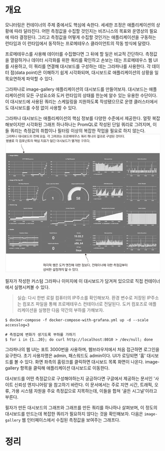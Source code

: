 <!-- Date: 2025-01-09 -->
<!-- Update Date: 2025-01-09 -->
<!-- File ID: 7bd15a05-88d2-4fb7-9945-9465dd5d5fe3 -->
<!-- Author: Seoyeon Jang -->

# 개요

모니터링은 컨테이너의 주제 중에서도 핵심에 속한다. 세세한 조정은 애플리케이션의 상황에 따라 달라진다.
어떤 측정값을 수집할 것인지는 비즈니스의 목표와 운영상의 필요에 따라 결정된다. 그리고 측정값을 어떻게 수집할 것인가는 애플리케이션을 구동하는 런타임과 이 런타임에서 동작하는
프로메테우스 클라이언트의 작동 방식에 달렸다.

프로메테우스를 사용해 데이터를 수집했다면 그 뒤에 할 일은 비교적 간단하다. 측정값을 열람하거나 데이터 시각화를 위한 쿼리를 확인하고 손보는 데는 프로메테우스 웹 UI를 사용하고,
이 쿼리를 연결해 대시보드를 구성하는 데는 그라파나를 사용한다. 각 데이터 점(data point)은 이해하기 쉽게 시각화되며, 대시보드로 애플리케이션의 상황을 일목요연하게 파악할 수 있다.

그라파나로 image-gallery 애플리케이션의 대시보드를 만들어보자. 대시보드는 애플리케이션의 모든 구성요소와 도커 런타임의 상태를 한눈에 알수 있는 유용한 수단이다.
이 대시보드에 사용된 쿼리는 스케일링을 지원하도록 작성됐으므로 운영 클러스터에서도 대시보드를 수정 없이 사용할 수 있다.

그라파나 대시보드는 애플리케이션의 핵심 정보를 다양한 수준에서 제공한다. 얼핏 복잡해보이지만 시각화된 그래프 하나하나는 PromQL로 작성된 단일 쿼리로 그려지며,
이들 쿼리는 측정값의 취합이나 필터링 이상의 복잡한 작업을 필요로 하지 않는다.
![](.측정값_시각화를_위한_그라파나_컨테이너_실행하기_images/1c7a4610.png)

필자가 작성한 커스텀 그라파나 이미지에 이 대시보드가 담겨져 있으므로 직접 컨테이너에서 실행시켜볼 수 있다.

> 실습: 다시 한번 로컬 컴퓨터의 IP주소를 확인해보자. 환경 변수로 저장된 IP주소는 컴포즈 파일을 통해 프로메테우스 컨테이너로 전달된다.
> 도커 컴포즈로 애플리케이션을 실행한 다음 약간의 부하를 가해보자.

```shell
$ docker-compose -f docker-compose-with-grafana.yml up -d --scale accesslog=3
```

```shell
# 측정값에 변화가 생기도록 부하를 가하기
$ for i in {1..20}; do curl http://localhost:8010 > /dev/null; done
```

그라파나의 웹 UI는 포트 3000번을 사용하며, 웹브라우저에서 처음 접근하면 로그인을 요구한다.
초기 사용자명은 admin, 패스워드도 admin이다.
UI가 로딩되면 '홈' 대시보드를 볼 수 있다. 화면 좌측의 홈링크를 클릭하면 대시보드 목록 화면이 나온다. image-gallery 항목을 클릭해
애플리케이션 대시보드로 이동한다.

대시보드를 어떤 측정값으로 구성해야하는지 궁금하다면 구글에서 제공하는 문서인 '사이트 신뢰성 엔지니어링'을 참고하기 바란다.
이 문서에서는 주로 지연 시간, 트래픽, 오류, 가용 시스템 자원을 주요 측정값으로 지목하는데, 이들을 합쳐 '골든 시그널'이라고 부른다.

필자가 만든 대시보드의 그래프와 그래프를 만든 쿼리를 하나하나 살펴보며, 이 정도의 대시보드를 만드는데 복잡한 쿼리가 필요하지 않다는 것을 확인해보자.
다음은 `image-gallery` 웹 인터페이스에서 수집된 측정값을 보여주는 그래프다.

# 정리


